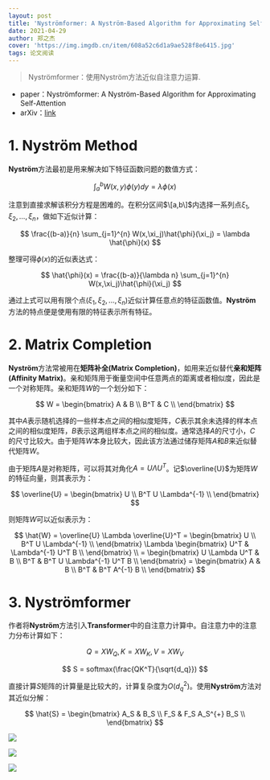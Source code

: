 ```yaml
---
layout: post
title: 'Nyströmformer: A Nyström-Based Algorithm for Approximating Self-Attention'
date: 2021-04-29
author: 郑之杰
cover: 'https://img.imgdb.cn/item/608a52c6d1a9ae528f8e6415.jpg'
tags: 论文阅读
---
```


> Nyströmformer：使用Nyström方法近似自注意力运算.

- paper：Nyströmformer: A Nyström-Based Algorithm for Approximating Self-Attention
- arXiv：[link](https://arxiv.org/abs/2102.03902)

# 1. Nyström Method
**Nyström**方法最初是用来解决如下特征函数问题的数值方式：

$$ \int_{a}^{b} W(x,y) \phi(y) dy = \lambda \phi(x) $$

注意到直接求解该积分方程是困难的。在积分区间$\[a,b\]$内选择一系列点$\xi_1,\xi_2,...,\xi_n$，做如下近似计算：

$$ \frac{(b-a)}{n} \sum_{j=1}^{n} W(x,\xi_j)\hat{\phi}(\xi_j) = \lambda \hat{\phi}(x) $$

整理可得$\phi(x)$的近似表达式：

$$ \hat{\phi}(x) = \frac{(b-a)}{\lambda n} \sum_{j=1}^{n} W(x,\xi_j)\hat{\phi}(\xi_j) $$

通过上式可以用有限个点($\xi_1,\xi_2,...,\xi_n$)近似计算任意点的特征函数值。**Nyström**方法的特点便是使用有限的特征表示所有特征。

# 2. Matrix Completion
**Nyström**方法常被用在**矩阵补全(Matrix Completion)**，如用来近似替代**亲和矩阵(Affinity Matrix)**。亲和矩阵用于衡量空间中任意两点的距离或者相似度，因此是一个对称矩阵。亲和矩阵$W$的一个划分如下：

$$ W = \begin{bmatrix} A & B \\ B^T & C \\ \end{bmatrix} $$

其中$A$表示随机选择的一些样本点之间的相似度矩阵，$C$表示其余未选择的样本点之间的相似度矩阵，$B$表示这两组样本点之间的相似度。通常选择$A$的尺寸小，$C$的尺寸比较大。由于矩阵$W$本身比较大，因此该方法通过储存矩阵$A$和$B$来近似替代矩阵$W$。

由于矩阵$A$是对称矩阵，可以将其对角化$A=U \Lambda U^T$。记$\overline{U}$为矩阵$W$的特征向量，则其表示为：

$$ \overline{U} = \begin{bmatrix} U \\ B^T U \Lambda^{-1} \\ \end{bmatrix} $$

则矩阵$W$可以近似表示为：

$$ \hat{W} = \overline{U} \Lambda \overline{U}^T = \begin{bmatrix} U \\ B^T U \Lambda^{-1} \\ \end{bmatrix} \Lambda \begin{bmatrix} U^T & \Lambda^{-1} U^T B \\ \end{bmatrix} \\ = \begin{bmatrix} U \Lambda U^T & B \\ B^T & B^T U \Lambda^{-1} U^T B \\ \end{bmatrix} = \begin{bmatrix} A & B \\ B^T & B^T A^{-1} B \\ \end{bmatrix} $$

# 3. Nyströmformer
作者将**Nyström**方法引入**Transformer**中的自注意力计算中。自注意力中的注意力分布计算如下：

$$ Q=XW_Q, K=XW_K, V=XW_V $$

$$ S = softmax(\frac{QK^T}{\sqrt{d_q}}) $$

直接计算$S$矩阵的计算量是比较大的，计算复杂度为$O(d_q^2)$。使用**Nyström**方法对其近似分解：

$$ \hat{S} = \begin{bmatrix} A_S & B_S \\ F_S & F_S A_S^{+} B_S \\ \end{bmatrix} $$

![](https://img.imgdb.cn/item/608b73d7d1a9ae528f8a4e84.jpg)

![](https://img.imgdb.cn/item/608b7410d1a9ae528f8c7654.jpg)

![](https://img.imgdb.cn/item/608b7421d1a9ae528f8d21c2.jpg)